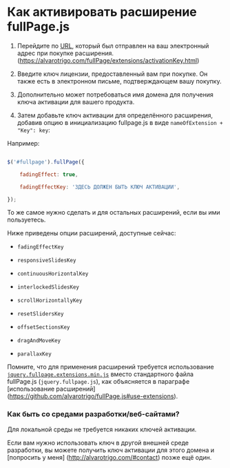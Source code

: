 # Как активировать расширение fullPage.js

1. Перейдите по [URL](https://alvarotrigo.com/fullPage/extensions/activationKey.html), который был отправлен на ваш электронный адрес при покупке расширения. (https://alvarotrigo.com/fullPage/extensions/activationKey.html)
2. Введите ключ лицензии, предоставленный вам при покупке. Он также есть в электронном письме, подтверждающем вашу покупку.
3. Дополнительно может потребоваться имя домена для получения ключа активации для вашего продукта.
4. Затем добавьте ключ активации для определённого расширения, добавив опцию в инициализацию fullpage.js в виде `nameOfExtension + "Key": key`:

Например:

```javascript
$('#fullpage').fullPage({
    fadingEffect: true,
    fadingEffectKey: 'ЗДЕСЬ ДОЛЖЕН БЫТЬ КЛЮЧ АКТИВАЦИИ',
});
```
То же самое нужно сделать и для остальных расширений, если вы ими пользуетесь.
Ниже приведены опции расширений, доступные сейчас:
* `fadingEffectKey`
* `responsiveSlidesKey`
* `continuousHorizontalKey`
* `interlockedSlidesKey`
* `scrollHorizontallyKey`
* `resetSlidersKey`
* `offsetSectionsKey`
* `dragAndMoveKey`
* `parallaxKey`

Помните, что для применения расширений требуется использование [`jquery.fullpage.extensions.min.js`](https://github.com/alvarotrigo/fullPage.js/blob/master/dist/jquery.fullpage.extensions.min.js) вместо стандартного файла fullPage.js (`jquery.fullpage.js`), как объясняется в параграфе [использование расширений] (https://github.com/alvarotrigo/fullPage.js#use-extensions).
### Как быть со средами разработки/веб-сайтами?
Для локальной среды не требуется никаких ключей активации.
Если вам нужно использовать ключ в другой внешней среде разработки, вы можете получить ключ активации для этого домена и [попросить у меня] (http://alvarotrigo.com/#contact) позже ещё один.

